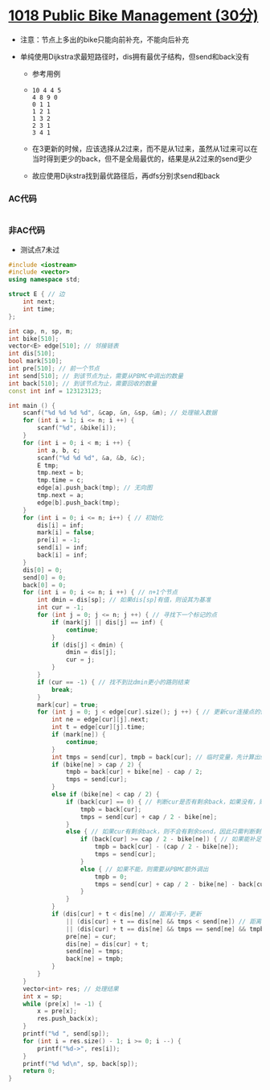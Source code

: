 # [1018 Public Bike Management (30分)](https://pintia.cn/problem-sets/994805342720868352/problems/994805489282433024)

- 注意：节点上多出的bike只能向前补充，不能向后补充

- 单纯使用Dijkstra求最短路径时，dis拥有最优子结构，但send和back没有

  - 参考用例

  - ```in
    10 4 4 5
    4 8 9 0
    0 1 1
    1 2 1
    1 3 2
    2 3 1
    3 4 1
    ```

  - 在3更新的时候，应该选择从2过来，而不是从1过来，虽然从1过来可以在当时得到更少的back，但不是全局最优的，结果是从2过来的send更少
  - 故应使用Dijkstra找到最优路径后，再dfs分别求send和back

### AC代码

```c++

```

### 非AC代码

- 测试点7未过

```c++
#include <iostream>
#include <vector>
using namespace std;

struct E { // 边
    int next;
    int time;
};

int cap, n, sp, m;
int bike[510];
vector<E> edge[510]; // 邻接链表
int dis[510];
bool mark[510];
int pre[510]; // 前一个节点
int send[510]; // 到该节点为止，需要从PBMC中调出的数量
int back[510]; // 到该节点为止，需要回收的数量
const int inf = 123123123;

int main () {
    scanf("%d %d %d %d", &cap, &n, &sp, &m); // 处理输入数据
    for (int i = 1; i <= n; i ++) {
        scanf("%d", &bike[i]);
    }
    for (int i = 0; i < m; i ++) {
        int a, b, c;
        scanf("%d %d %d", &a, &b, &c);
        E tmp;
        tmp.next = b;
        tmp.time = c;
        edge[a].push_back(tmp); // 无向图
        tmp.next = a;
        edge[b].push_back(tmp);
    }
    for (int i = 0; i <= n; i++) { // 初始化
        dis[i] = inf;
        mark[i] = false;
        pre[i] = -1;
        send[i] = inf;
        back[i] = inf;
    }
    dis[0] = 0;
    send[0] = 0;
    back[0] = 0;
    for (int i = 0; i <= n; i ++) { // n+1个节点
        int dmin = dis[sp]; // 如果dis[sp]有值，则设其为基准
        int cur = -1;
        for (int j = 0; j <= n; j ++) { // 寻找下一个标记的点
            if (mark[j] || dis[j] == inf) {
                continue;
            }
            if (dis[j] < dmin) {
                dmin = dis[j];
                cur = j;
            }
        }
        if (cur == -1) { // 找不到比dmin更小的路则结束
            break;
        }
        mark[cur] = true;
        for (int j = 0; j < edge[cur].size(); j ++) { // 更新cur连接点的值
            int ne = edge[cur][j].next;
            int t = edge[cur][j].time;
            if (mark[ne]) {
                continue;
            }
            int tmps = send[cur], tmpb = back[cur]; // 临时变量，先计算出send[ne]和back[ne]以便之后比较
            if (bike[ne] > cap / 2) {
                tmpb = back[cur] + bike[ne] - cap / 2;
                tmps = send[cur];
            }
            else if (bike[ne] < cap / 2) {
                if (back[cur] == 0) { // 判断cur是否有剩余back，如果没有，则需要从PBMC调出
                    tmpb = back[cur];
                    tmps = send[cur] + cap / 2 - bike[ne];
                }
                else { // 如果cur有剩余back，则不会有剩余send，因此只需判断剩余的back是否能补足ne的send缺口
                    if (back[cur] >= cap / 2 - bike[ne]) { // 如果能补足，则不需要从PBMC再额外调出
                        tmpb = back[cur] - (cap / 2 - bike[ne]);
                        tmps = send[cur];
                    }
                    else { // 如果不能，则需要从PBMC额外调出
                        tmpb = 0;
                        tmps = send[cur] + cap / 2 - bike[ne] - back[cur];
                    }
                }
            }
            if (dis[cur] + t < dis[ne] // 距离小于，更新
                || (dis[cur] + t == dis[ne] && tmps < send[ne]) // 距离等于但send小，更新
                || (dis[cur] + t == dis[ne] && tmps == send[ne] && tmpb < back[ne])) { // 距离等于send等于但back小，更新
                pre[ne] = cur;
                dis[ne] = dis[cur] + t;
                send[ne] = tmps;
                back[ne] = tmpb;
            }
        }
    }
    vector<int> res; // 处理结果
    int x = sp;
    while (pre[x] != -1) {
        x = pre[x];
        res.push_back(x);
    }
    printf("%d ", send[sp]);
    for (int i = res.size() - 1; i >= 0; i --) {
        printf("%d->", res[i]);
    }
    printf("%d %d\n", sp, back[sp]);
    return 0;
}

```

